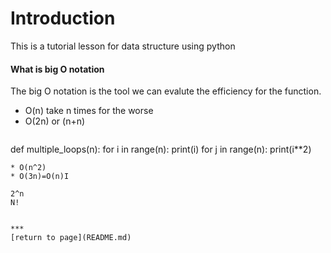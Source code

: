 # Introduction
This is a tutorial lesson for data structure using python
#### What is big O notation
The big O notation is the tool we can evalute the efficiency for the function.
* O(n) take n times for the worse
* O(2n) or (n+n) 
  ```
def multiple_loops(n): 
	for i in range(n): 
		print(i)
	for j in range(n): 
		print(i**2)
  ```
* O(n^2)
* O(3n)=O(n)I

2^n
N!


***
[return to page](README.md)
